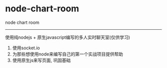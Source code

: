 # node-chart-room
node chart room

-----------------------------------------------

使用纯nodejs + 原生javascript编写的多人实时聊天室(仅供学习)

  1. 使用socket.io
  2. 为那些想使用node来编写自己的第一个实战项目提供帮助
  3. 使用原生js来写页面, 巩固基础